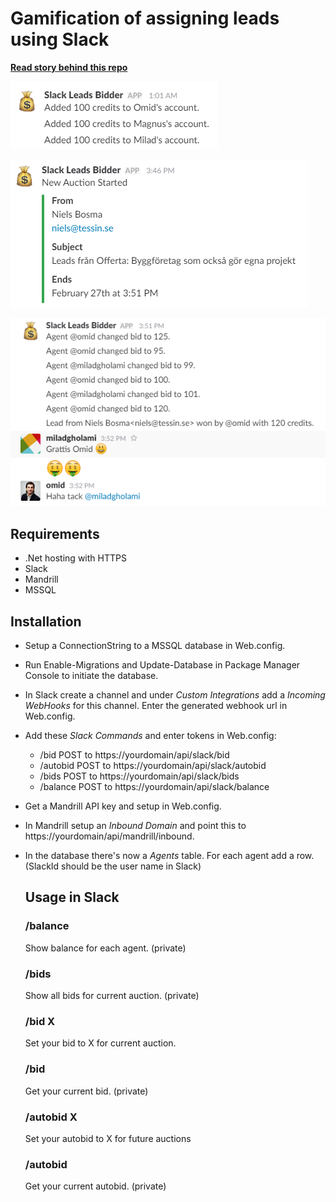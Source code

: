 # Gamification of assigning leads using Slack

**[Read story behind this repo](https://medium.com/@nielsbosma/gamification-of-assigning-leads-using-slack-ffe87b3e5893)**

![](./docs/image1.png)

![](./docs/image2.png)

![](./docs/image3.png)

## Requirements

* .Net hosting with HTTPS
* Slack
* Mandrill
* MSSQL

## Installation 

* Setup a ConnectionString to a MSSQL database in Web.config. 
* Run Enable-Migrations and Update-Database in Package Manager Console to initiate the database. 
* In Slack create a channel and under *Custom Integrations* add a *Incoming WebHooks* for this channel. Enter the generated webhook url in Web.config. 
* Add these *Slack Commands* and enter tokens in Web.config:
   * /bid POST to https://yourdomain/api/slack/bid
   * /autobid POST to https://yourdomain/api/slack/autobid
   * /bids POST to https://yourdomain/api/slack/bids
   * /balance POST to https://yourdomain/api/slack/balance
* Get a Mandrill API key and setup in Web.config. 
* In Mandrill setup an *Inbound Domain* and point this to https://yourdomain/api/mandrill/inbound.
* In the database there's now a *Agents* table. For each agent add a row. (SlackId should be the user name in Slack)
   
  ## Usage in Slack
  
   ### /balance  
   Show balance for each agent. (private)
   
   ### /bids 
   Show all bids for current auction. (private)
   
   ### /bid X
   Set your bid to X for current auction. 
   
   ### /bid
   Get your current bid. (private)
   
   ### /autobid X
   Set your autobid to X for future auctions
   
   ### /autobid
   Get your current autobid. (private)
